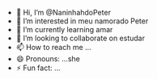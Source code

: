 - 👋 Hi, I’m @NaninhahdoPeter
- 👀 I’m interested in meu namorado Peter
- 🌱 I’m currently learning amar
- 💞️ I’m looking to collaborate on estudar
- 📫 How to reach me ...
- 😄 Pronouns: ...she
- ⚡ Fun fact: ...

<!---
NaninhahdoPeter/NaninhahdoPeter is a ✨ special ✨ repository because its `README.md` (this file) appears on your GitHub profile.
You can click the Preview link to take a look at your changes.
--->
